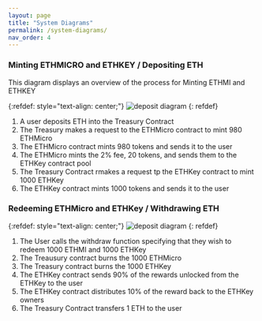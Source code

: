 ```yaml
---
layout: page
title: "System Diagrams"
permalink: /system-diagrams/
nav_order: 4
---
```



### Minting ETHMICRO and ETHKEY / Depositing ETH
This diagram displays an overview of the process for Minting ETHMI and ETHKEY

{:refdef: style="text-align: center;"}
![deposit diagram](/assets/images/deposit.png)
{: refdef}

1. A user deposits ETH into the Treasury Contract
2. The Treasury makes a request to the ETHMicro contract to mint 980 ETHMicro
3. The ETHMicro contract mints 980 tokens and sends it to the user
4. The ETHMicro mints the 2% fee, 20 tokens, and sends them to the ETHKey contract pool
5. The Treasury Contract rmakes a request tp the ETHKey contract to mint 1000 ETHKey
6. The ETHKey contract mints 1000 tokens and sends it to the user


### Redeeming ETHMicro and ETHKey / Withdrawing ETH

{:refdef: style="text-align: center;"}
![deposit diagram](/assets/images/redeem.png)
{: refdef}

1. The User calls the withdraw function specifying that they wish to redeem 1000 ETHMI and 1000 ETHKey
2. The Treausury contract burns the 1000 ETHMicro
3. The Treasury contract burns the 1000 ETHKey
4. The ETHKey contract sends 90% of the rewards unlocked from the ETHKey to the user
5. The ETHKey contract distributes 10% of the reward back to the ETHKey owners
6. The Treasury Contract transfers 1 ETH to the user